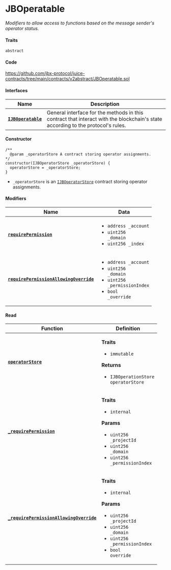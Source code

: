 # JBOperatable

_Modifiers to allow access to functions based on the message sender's operator status._

#### Traits

`abstract`

#### Code

https://github.com/jbx-protocol/juice-contracts/tree/main/contracts/v2abstract/JBOperatable.sol


#### Interfaces

| Name                                                                      | Description                                                                                                                              |
| ------------------------------------------------------------------------- | ---------------------------------------------------------------------------------------------------------------------------------------- |
| [**`IJBOperatable`**](/dev/api/interfaces/ijboperatable.md) | General interface for the methods in this contract that interact with the blockchain's state according to the protocol's rules. |

#### Constructor

```
/** 
  @param _operatorStore A contract storing operator assignments.
*/
constructor(IJBOperatorStore _operatorStore) {
  operatorStore = _operatorStore;
}
```

* `_operatorStore` is an [`IJBOperatorStore`](/dev/api/interfaces/ijboperatorstore.md) contract storing operator assignments.

#### Modifiers

| Name                                                                                      | Data                                                                                                                                                                   |
| ----------------------------------------------------------------------------------------- | ---------------------------------------------------------------------------------------------------------------------------------------------------------------------- |
| [**`requirePermission`**](/dev/api/contracts/or-abstract/jboperatable/modifiers/requirepermission.md)                                 | <ul><li><code>address _account</code></li><li><code>uint256 _domain</code></li><li><code>uint256 _index</code></li></ul>                                               |
| [**`requirePermissionAllowingOverride`**](/dev/api/contracts/or-abstract/jboperatable/modifiers/requirepermissionallowingoverride.md) | <ul><li><code>address _account</code></li><li><code>uint256 _domain</code></li><li><code>uint256 _permissionIndex</code></li><li><code>bool _override</code></li></ul> |

#### Read

| Function                                           | Definition                                                                                                                                                          |
| -------------------------------------------------- | ------------------------------------------------------------------------------------------------------------------------------------------------------------------- |
| [**`operatorStore`**](/dev/api/contracts/or-abstract/jboperatable/properties/operatorstore.md) | <p><strong>Traits</strong></p><ul><li><code>immutable</code></li></ul><p><strong>Returns</strong></p><ul><li><code>IJBOperationStore operatorStore</code></li></ul> |
| [**`_requirePermission`**](/dev/api/contracts/or-abstract/jboperatable/read/-_requirepermission.md) | <p><strong>Traits</strong></p><ul><li><code>internal</code></li></ul><p><strong>Params</strong></p><ul><li><code>uint256 _projectId</code></li><li><code>uint256 _domain</code></li><li><code>uint256 _permissionIndex</code></li></ul> |
| [**`_requirePermissionAllowingOverride`**](/dev/api/contracts/or-abstract/jboperatable/read/-_requirepermissionallowingoverride.md) | <p><strong>Traits</strong></p><ul><li><code>internal</code></li></ul><p><strong>Params</strong></p><ul><li><code>uint256 _projectId</code></li><li><code>uint256 _domain</code></li><li><code>uint256 _permissionIndex</code></li><li><code>bool override</code></li></ul> |
